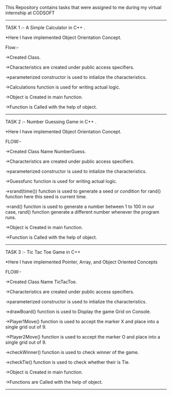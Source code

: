 This Repository contains tasks that were assigned to me during my virtual internship at CODSOFT

---------------------------------------------------------------------------------------------------------------------------------------------------
                                                                                                                                                  
TASK 1 :- A Simple Calculator in C++ .                                                                                                              

*Here I have implemented Object Orientation Concept.

Flow:-

->Created Class. 

->Characteristics are created under public access specifiers.

->parameterized constructor is used to intialize the characteristics.

->Calculations function is used for writing actual logic.

->Object is Created in main function.

->Function is Called with the help of object.

---------------------------------------------------------------------------------------------------------------------------------------------------

TASK 2 :- Number Guessing Game in C++ .

*Here I have implemented Object Orientation Concept.

FLOW:-

->Created Class Name NumberGuess. 

->Characteristics are created under public access specifiers.

->parameterized constructor is used to intialize the characteristics.

->Guessfunc function is used for writing actual logic.

->srand(time()) function is used to generate a seed or condition for rand() function here this seed is current time.

->rand() function is used to generate a number between 1 to 100 in our case, rand() function generate a different number whenever the program runs.  

->Object is Created in main function.

->Function is Called with the help of object.

---------------------------------------------------------------------------------------------------------------------------------------------------

TASK 3 :- Tic Tac Toe Game in C++

*Here I have implemented Pointer, Array, and Object Oriented Concepts

FLOW:-

->Created Class Name TicTacToe. 

->Characteristics are created under public access specifiers.

->parameterized constructor is used to intialize the characteristics.

->drawBoard() function is used to Display the game Grid on Console.

->Player1Move() function is used to accept the marker X and place into a single grid out of 9. 

->Player2Move() function is used to accept the marker O and place into a single grid out of 9.

->checkWinner() function is used to check winner of the game.

->checkTie() function is used to check whether their is Tie.  

->Object is Created in main function.

->Functions are Called with the help of object.

---------------------------------------------------------------------------------------------------------------------------------------------------
